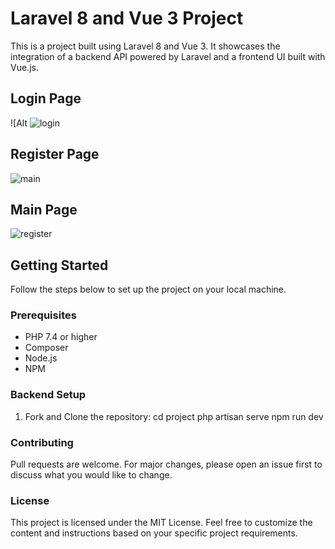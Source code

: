 # Laravel 8 and Vue 3 Project

This is a project built using Laravel 8 and Vue 3. It showcases the integration of a backend API powered by Laravel and a frontend UI built with Vue.js.

## Login Page
![Alt ![login](https://github.com/Monica-Macharia/college-registration/assets/106350290/431ba04a-8e25-4e84-8368-a499cb2a525b)


## Register Page
![main](https://github.com/Monica-Macharia/college-registration/assets/106350290/ef8cd922-b2bc-4e0f-9519-982c210066fe)


## Main Page
![register](https://github.com/Monica-Macharia/college-registration/assets/106350290/3e171070-0def-41c1-a9af-3629b3ad6903)


## Getting Started

Follow the steps below to set up the project on your local machine.

### Prerequisites

- PHP 7.4 or higher
- Composer
- Node.js
- NPM

### Backend Setup

1. Fork and Clone the repository:
    cd project
    php artisan serve
    npm run dev

### Contributing
Pull requests are welcome. For major changes, please open an issue first to discuss what you would like to change.

### License
This project is licensed under the MIT License.
Feel free to customize the content and instructions based on your specific project requirements.
